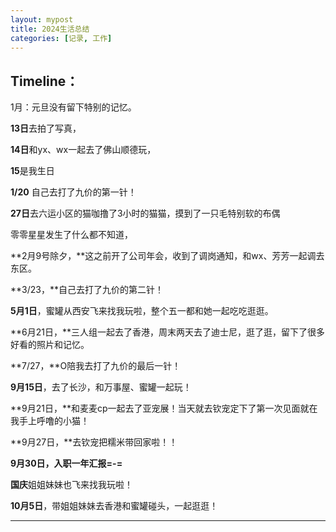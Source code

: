 ```yaml
---
layout: mypost
title: 2024生活总结
categories: [记录, 工作]
---
```


## Timeline：

1月：元旦没有留下特别的记忆。

**13日**去拍了写真，

**14日**和yx、wx一起去了佛山顺德玩，

**15**是我生日

**1/20** 自己去打了九价的第一针！

**27日**去六运小区的猫咖撸了3小时的猫猫，摸到了一只毛特别软的布偶

零零星星发生了什么都不知道，

**2月9号除夕，**这之前开了公司年会，收到了调岗通知，和wx、芳芳一起调去东区。

**3/23，**自己去打了九价的第二针！

**5月1日**，蜜罐从西安飞来找我玩啦，整个五一都和她一起吃吃逛逛。

**6月21日，**三人组一起去了香港，周末两天去了迪士尼，逛了逛，留下了很多好看的照片和记忆。

**7/27，**O陪我去打了九价的最后一针！

**9月15日**，去了长沙，和万事屋、蜜罐一起玩！

**9月21日，**和麦麦cp一起去了亚宠展！当天就去钦宠定下了第一次见面就在我手上呼噜的小猫！

**9月27日，**去钦宠把糯米带回家啦！！

**9月30日，**入职一年汇报**=-=**

**国庆**姐姐妹妹也飞来找我玩啦！

**10月5日**，带姐姐妹妹去香港和蜜罐碰头，一起逛逛！

----

